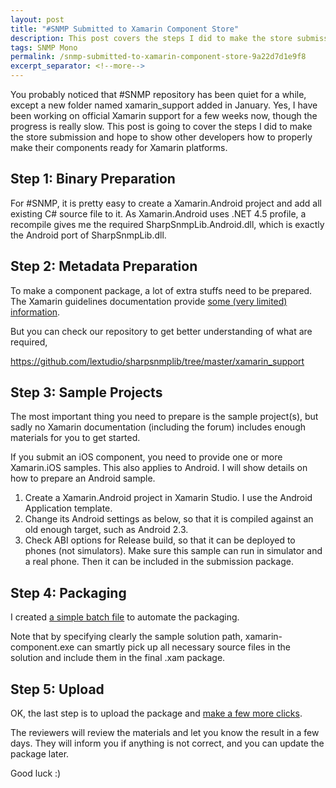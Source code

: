 ```yaml
---
layout: post
title: "#SNMP Submitted to Xamarin Component Store"
description: This post covers the steps I did to make the store submission and hope to show other developers how to properly make their components ready for Xamarin platforms.
tags: SNMP Mono
permalink: /snmp-submitted-to-xamarin-component-store-9a22d7d1e9f8
excerpt_separator: <!--more-->
---
```

You probably noticed that #SNMP repository has been quiet for a while, except a new folder named xamarin_support added in January. Yes, I have been working on official Xamarin support for a few weeks now, though the progress is really slow. This post is going to cover the steps I did to make the store submission and hope to show other developers how to properly make their components ready for Xamarin platforms.
<!--more-->

## Step 1: Binary Preparation

For #SNMP, it is pretty easy to create a Xamarin.Android project and add all existing C# source file to it. As Xamarin.Android uses .NET 4.5 profile, a recompile gives me the required SharpSnmpLib.Android.dll, which is exactly the Android port of SharpSnmpLib.dll.

## Step 2: Metadata Preparation

To make a component package, a lot of extra stuffs need to be prepared. The Xamarin guidelines documentation provide [some (very limited) information](https://components.xamarin.com/guidelines).

But you can check our repository to get better understanding of what are required,

https://github.com/lextudio/sharpsnmplib/tree/master/xamarin_support

## Step 3: Sample Projects

The most important thing you need to prepare is the sample project(s), but sadly no Xamarin documentation (including the forum) includes enough materials for you to get started.

If you submit an iOS component, you need to provide one or more Xamarin.iOS samples. This also applies to Android. I will show details on how to prepare an Android sample.

1. Create a Xamarin.Android project in Xamarin Studio. I use the Android Application template.
1. Change its Android settings as below, so that it is compiled against an old enough target, such as Android 2.3.
1. Check ABI options for Release build, so that it can be deployed to phones (not simulators).
Make sure this sample can run in simulator and a real phone. Then it can be included in the submission package.

## Step 4: Packaging

I created [a simple batch file](https://github.com/lextudio/sharpsnmplib/blob/8.5/xamarin_support/pack.bat) to automate the packaging.

Note that by specifying clearly the sample solution path, xamarin-component.exe can smartly pick up all necessary source files in the solution and include them in the final .xam package.

## Step 5: Upload

OK, the last step is to upload the package and [make a few more clicks](https://components.xamarin.com/submit/).

The reviewers will review the materials and let you know the result in a few days. They will inform you if anything is not correct, and you can update the package later.

Good luck :)
